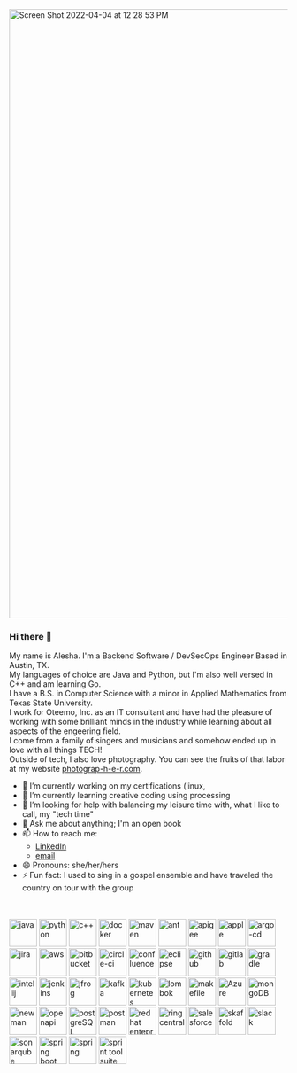 <img width="1100" alt="Screen Shot 2022-04-04 at 12 28 53 PM" src="https://user-images.githubusercontent.com/25734539/161598947-ab021cdb-dd1a-4401-afc0-a87ab47ddabe.png">


### Hi there 👋

My name is Alesha. I'm a Backend Software / DevSecOps Engineer Based in Austin, TX. 
</br>My languages of choice are Java and Python, but I'm also well versed in C++ and am learning Go.
</br>I have a B.S. in Computer Science with a minor in Applied Mathematics from Texas State University.
</br>I work for Oteemo, Inc. as an IT consultant and have had the pleasure of working with some brilliant minds in the industry while learning about all aspects of the engeering field.
</br>I come from a family of singers and musicians and somehow ended up in love with all things TECH!
</br>Outside of tech, I also love photography. You can see the fruits of that labor at my website [photograp-h-e-r.com](www.photograp-h-e-r.com).

- 🔭 I’m currently working on my certifications (linux, 
- 🌱 I’m currently learning creative coding using processing
- 🤔 I’m looking for help with balancing my leisure time with, what I like to call, my "tech time"
- 💬 Ask me about anything; I'm an open book
- 📫 How to reach me: 
  - [LinkedIn](www.linkedin.com/in/alesha-ray/)
  - [email](alesharay100@gmail.com)
- 😄 Pronouns: she/her/hers
- ⚡ Fun fact: I used to sing in a gospel ensemble and have traveled the country on tour with the group

</br></br>
<img height="50" alt="java" src="https://user-images.githubusercontent.com/25734539/161586521-44339ee1-91c1-4b02-841c-e3337b202086.jpeg"> <img height="50" alt="python" src="https://user-images.githubusercontent.com/25734539/161586892-1f3b20c5-7782-41c7-91a4-2410922188a4.png"> <img height="50" alt="c++" src="https://user-images.githubusercontent.com/25734539/161587206-f41c9646-6887-4fa6-8540-0ae1576d0164.png"> <img height="50" alt="docker" src="https://user-images.githubusercontent.com/25734539/161587717-64067ded-da70-4479-8592-8616a383e277.png"> <img height="50" alt="maven" src="https://user-images.githubusercontent.com/25734539/161592159-06d7344e-9f8f-47e2-b549-b7a41f4908d6.png"> <img height="50" alt="ant" src="https://user-images.githubusercontent.com/25734539/161592167-31d80372-cc5f-4e5b-92d8-c9347844adf0.png"> <img height="50" alt="apigee" src="https://user-images.githubusercontent.com/25734539/161592172-130522e7-f872-4239-8075-591ed9eb35cb.png"> <img height="50" alt="apple" src="https://user-images.githubusercontent.com/25734539/161592175-d04bae23-b476-49cb-b8a8-d680a51b35e1.png"> <img height="50" alt="argo-cd" src="https://user-images.githubusercontent.com/25734539/161592177-d3cd6b70-023b-4947-9144-251efaa57671.png"> <img height="50" alt="jira" src="https://user-images.githubusercontent.com/25734539/161592182-053a0330-8b31-406e-b71c-9c5ed489eaef.png"> <img height="50" alt="aws" src="https://user-images.githubusercontent.com/25734539/161596999-b1bd854c-ac95-4a65-83a9-a29996498478.png"> <img height="50" alt="bitbucket" src="https://user-images.githubusercontent.com/25734539/161592185-57fd49bb-b207-4a30-a7d8-7d480b2adda5.png"> <img height="50" alt="circle-ci" src="https://user-images.githubusercontent.com/25734539/161597368-6a66de82-b821-4436-8f8e-4d6de628df75.png"> <img height="50" alt="confluence" src="https://user-images.githubusercontent.com/25734539/161592187-fe2d383d-25ea-452c-bfe4-869e8452adde.png"> <img height="50" alt="eclipse" src="https://user-images.githubusercontent.com/25734539/161592188-9dd73dc2-c2e0-460a-9102-86e717d9f4fa.png"> <img height="50" alt="github" src="https://user-images.githubusercontent.com/25734539/161594321-8f6b02f4-c156-4971-8c57-40596ac52b88.png"> <img height="50" alt="gitlab" src="https://user-images.githubusercontent.com/25734539/161592191-578a2f68-1c8a-4eac-871f-229308119241.png"> <img height="50" alt="gradle" src="https://user-images.githubusercontent.com/25734539/161597842-8dee949c-8c18-470f-af77-1948238a3be7.png"> <img height="50" alt="intellij" src="https://user-images.githubusercontent.com/25734539/161592194-4331cec6-bd23-4142-809a-b2ecef3bbb51.png"> <img height="50" alt="jenkins" src="https://user-images.githubusercontent.com/25734539/161592196-b7e61a38-e6db-4cb7-8cea-61e69773a512.png"> <img height="50" alt="jfrog" src="https://user-images.githubusercontent.com/25734539/161592199-efe11191-855b-4f4c-87e7-091f45254aa7.png"> <img height="50" alt="kafka" src="https://user-images.githubusercontent.com/25734539/161596408-e49b6d7e-1782-4f61-b3f1-f180379731f4.png"> <img height="50" alt="kubernetes" src="https://user-images.githubusercontent.com/25734539/161592202-22708f5b-1eae-4c0c-9c59-4c8c97d663ee.png"> <img height="50" alt="lombok" src="https://user-images.githubusercontent.com/25734539/161592203-27414d10-407d-49d0-9a9a-14b3c839cf3f.png"> <img height="50" alt="makefile" src="https://user-images.githubusercontent.com/25734539/161592204-2ba73b85-3810-4c4e-ba42-5fff7909516c.png"> <img height="50" alt="Azure" src="https://user-images.githubusercontent.com/25734539/161592206-1582ac82-7845-4e2e-adc1-8e929c65667a.png"> <img height="50" alt="mongoDB" src="https://user-images.githubusercontent.com/25734539/161592207-85d1a1fd-62a4-4316-91fb-d006e2361ec4.png"> <img height="50" alt="newman" src="https://user-images.githubusercontent.com/25734539/161592209-4a859d9e-89da-41be-b4f6-8c21444ce8da.png"> <img height="50" alt="openapi" src="https://user-images.githubusercontent.com/25734539/161592210-4770efdd-1dcf-4751-80c2-f56fc6488982.png"> <img height="50" alt="postgreSQL" src="https://user-images.githubusercontent.com/25734539/161592212-a515096a-be2b-4bab-9bca-a8e167655da2.png"> <img height="50" alt="postman" src="https://user-images.githubusercontent.com/25734539/161592214-0335aa4a-33bb-442e-9b58-f248c2164086.png"> <img height="50" alt="redhat enteprise linux" src="https://user-images.githubusercontent.com/25734539/161592215-4beb952d-709d-4f7b-a6fd-10bbe049c862.png"> <img height="50" alt="ring central" src="https://user-images.githubusercontent.com/25734539/161592216-b7d1eeb3-e7cb-4612-a078-b6c61bb14fb6.png"> <img height="50" alt="salesforce" src="https://user-images.githubusercontent.com/25734539/161592219-61c28298-53e1-4eda-9e22-319e9d879bff.png"> <img height="50" alt="skaffold" src="https://user-images.githubusercontent.com/25734539/161592221-61d4b584-8ce3-4b41-a013-4bd4ab6181c3.png"> <img height="50" alt="slack" src="https://user-images.githubusercontent.com/25734539/161592222-bfe2250e-a761-4554-a50c-bc3733884c46.png"> <img height="50" alt="sonarqube" src="https://user-images.githubusercontent.com/25734539/161596134-7e85b2fd-d79c-4e68-a7e7-5a094207059a.png"> <img height="50" alt="spring boot" src="https://user-images.githubusercontent.com/25734539/161596711-27c05ab1-41d4-46d7-8b34-da694834bab9.png"> <img height="50" alt="spring" src="https://user-images.githubusercontent.com/25734539/161592228-61378a9f-9e2e-44d0-a6d1-15d3f6b0cec8.png"> <img height="50" alt="sprint tool suite" src="https://user-images.githubusercontent.com/25734539/161592230-b0ce5473-55dd-4d02-b886-8f63fcbfce64.png">


